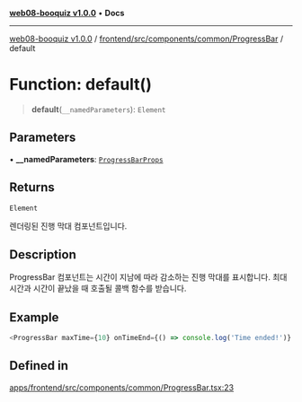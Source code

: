 [**web08-booquiz v1.0.0**](../../../../../../README.md) • **Docs**

***

[web08-booquiz v1.0.0](../../../../../../modules.md) / [frontend/src/components/common/ProgressBar](../README.md) / default

# Function: default()

> **default**(`__namedParameters`): `Element`

## Parameters

• **\_\_namedParameters**: [`ProgressBarProps`](../interfaces/ProgressBarProps.md)

## Returns

`Element`

렌더링된 진행 막대 컴포넌트입니다.

## Description

ProgressBar 컴포넌트는 시간이 지남에 따라 감소하는 진행 막대를 표시합니다.
최대 시간과 시간이 끝났을 때 호출될 콜백 함수를 받습니다.

## Example

```ts
<ProgressBar maxTime={10} onTimeEnd={() => console.log('Time ended!')} />
```

## Defined in

[apps/frontend/src/components/common/ProgressBar.tsx:23](https://github.com/boostcampwm-2024/web08-BooQuiz/blob/7476b6206e2a8c55cace72cc6ee6a8796386519f/apps/frontend/src/components/common/ProgressBar.tsx#L23)

